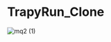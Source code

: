 # TrapyRun_Clone

![mq2 (1)](https://user-images.githubusercontent.com/85257891/147848584-b126196e-cac0-4789-ae80-209f36614829.jpg)
